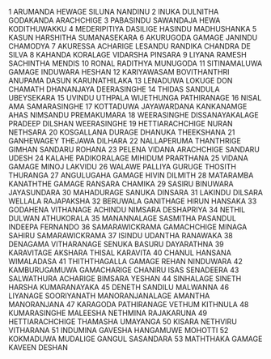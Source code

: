 1 ARUMANDA HEWAGE SILUNA NANDINU
2 INUKA DULNITHA GODAKANDA ARACHCHIGE
3 PABASINDU SAWANDAJA HEWA KODITHUWAKKU
4 MEDERIPITIYA DASILIGE HASINDU MADHUSHANKA
5 KASUN HARSHITHA SUMANASEKARA
6 AKURUGODA GAMAGE JANINDU CHAMODYA
7 AKURESSA ACHARIGE LESANDU RANDIKA CHANDRA DE SILVA
8 KAHANDA KORALAGE VIDARSHA PINSARA 
9 LIYANA RAMESH SACHINTHA MENDIS
10 RONAL RADITHYA MUNUGODA
11 SITINAMALUWA GAMAGE INDUWARA HESHAN
12 KARIYAWASAM BOVITHANTHRI ANUPAMA DASUN KARUNATHILAKA
13 LENADUWA LOKUGE DON CHAMATH DHANANJAYA DEERASINGHE
14 THIDAS SANDULA UBEYSEKARA
15 UVINDU UTHPALA WIJETHUNGA PATHIRANAGE
16 NISAL AMA SAMARASINGHE
17 KOTTADUWA JAYAWARDANA KANKANAMGE AHAS NIMSANDU PREMAKUMARA
18 WEERASINGHE DISSANAYAKALAGE PRADEEP DILSHAN WEERASINGHE
19 HETTIARACHCHIGE NURAN NETHSARA
20 KOSGALLANA DURAGE DHANUKA THEEKSHANA
21 GANHEWAGEY THEJAWA DILHARA
22 NALLAPERUMA THANTHRIGE GIMHAN SANDARU ROHANA
23 PELENA VIDANA ARACHCHIGE SANDARU UDESH
24 KALAHE PADIKORALAGE MIHIDUM PRARTHANA
25 VIDANA GAMAGE MINOJ LAKVIDU
26 WALAWE PALLIYA GURUGE THOSITH THURANGA
27 ANGULUGAHA GAMAGE HIVIN DILMITH
28 MATARAMBA KANATHTHE GAMAGE RANSARA CHAMIKA
29 SASIRU BINUWARA JAYASUNDARA
30 MAHADURAGE SANUKA DINSARA
31 LAKINDU DILSARA WELLALA RAJAPAKSHA
32 BERUWALA GANITHAGE HIRUN HANSAKA
33 GODAHENA VITHANAGE ACHINDU NIMSARA DESHAPRIYA
34 NETHIL DULWAN ATHUKORALA
35 MANANNALAGE SASMITHA PASANDUL INDEEPA FERNANDO
36 SAMARAWICKRAMA GAMACHCHIGE MINAGA SAHIRU SAMARAWICKRAMA
37 ISINDU UDANTHA RANAWAKA
38 DENAGAMA VITHARANAGE SENUKA BASURU DAYARATHNA
39 KARAVITAGE AKSHARA THISAL KARAVITA
40 CHANUL HANSANA WIMALADASA
41 THITHTHAGALLA GAMAGE REHAN NINDUWARA
42 KAMBURUGAMUWA GAMACHARIGE CHANIRU ISAS SENADEERA
43 SALWATHURA ACHARIGE BIMSARA YESHAN
44 SINHALAGE SINETH HARSHA KUMARANAYAKA
45 DENETH SANDILU MALWANNA
46 LIYANAGE SOORIYANATH MANORANJANALAGE AMANTHA MANORANJANA
47 KARAGODA PATHIRANAGE VETHUM KITHNULA
48 KUMARASINGHE MALEESHA NETHMINA RAJAKARUNA
49 HETTIARACHCHIGE THAMASHA UMAYANGA
50 KISARA NETHVIRU VITHARANA
51 INDUMINA GAVESHA HANGAMUWE MOHOTTI
52 KOKMADUWA MUDALIGE GANGUL SASANDARA
53 MATHTHAKA GAMAGE KAVEEN DESHAN
